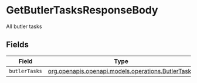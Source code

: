 # GetButlerTasksResponseBody

All butler tasks


## Fields

| Field                                                                                        | Type                                                                                         | Required                                                                                     | Description                                                                                  |
| -------------------------------------------------------------------------------------------- | -------------------------------------------------------------------------------------------- | -------------------------------------------------------------------------------------------- | -------------------------------------------------------------------------------------------- |
| `butlerTasks`                                                                                | [org.openapis.openapi.models.operations.ButlerTasks](../../models/operations/ButlerTasks.md) | :heavy_minus_sign:                                                                           | N/A                                                                                          |